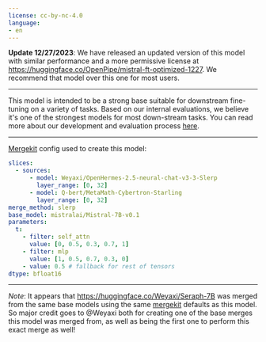 ```yaml
---
license: cc-by-nc-4.0
language:
- en
---
```


**Update 12/27/2023**: We have released an updated version of this model with similar performance and a more permissive license at https://huggingface.co/OpenPipe/mistral-ft-optimized-1227. We recommend that model over this one for most users.

---

This model is intended to be a strong base suitable for downstream fine-tuning on a variety of tasks. Based on our internal evaluations, we believe it's one of the strongest models for most down-stream tasks. You can read more about our development and evaluation process [here](https://openpipe.ai/blog/mistral-7b-fine-tune-optimized).

---
[Mergekit](https://github.com/cg123/mergekit) config used to create this model:

```yaml
slices:
  - sources:
      - model: Weyaxi/OpenHermes-2.5-neural-chat-v3-3-Slerp
        layer_range: [0, 32]
      - model: Q-bert/MetaMath-Cybertron-Starling
        layer_range: [0, 32]
merge_method: slerp
base_model: mistralai/Mistral-7B-v0.1
parameters:
  t:
    - filter: self_attn
      value: [0, 0.5, 0.3, 0.7, 1]
    - filter: mlp
      value: [1, 0.5, 0.7, 0.3, 0]
    - value: 0.5 # fallback for rest of tensors
dtype: bfloat16
```


---
*Note*: It appears that https://huggingface.co/Weyaxi/Seraph-7B was merged from the same base models using the same [mergekit](https://github.com/cg123/mergekit) defaults as this model. So major credit goes to @Weyaxi both for creating one of the base merges this model was merged from, as well as being the first one to perform this exact merge as well!